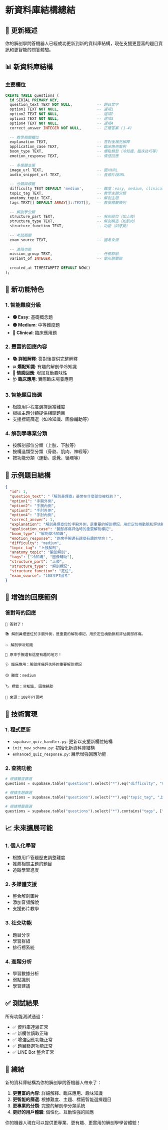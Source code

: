 # 新資料庫結構總結

## 🎯 更新概述

你的解剖學問答機器人已經成功更新到新的資料庫結構，現在支援更豐富的題目資訊和更智能的問答體驗。

## 📊 新資料庫結構

### 主要欄位
```sql
CREATE TABLE questions (
  id SERIAL PRIMARY KEY,
  question_text TEXT NOT NULL,           -- 題目文字
  option1 TEXT NOT NULL,                 -- 選項1
  option2 TEXT NOT NULL,                 -- 選項2
  option3 TEXT NOT NULL,                 -- 選項3
  option4 TEXT NOT NULL,                 -- 選項4
  correct_answer INTEGER NOT NULL,       -- 正確答案 (1-4)
  
  -- 教學相關欄位
  explanation TEXT,                      -- 答對後補充解釋
  application_case TEXT,                 -- 臨床應用案例
  boom_type TEXT,                        -- 爆點類型（冷知識、臨床技巧等）
  emotion_response TEXT,                 -- 情感回應
  
  -- 多媒體支援
  image_url TEXT,                        -- 圖片URL
  audio_snippet_url TEXT,                -- 音頻片段URL
  
  -- 分類與標籤
  difficulty TEXT DEFAULT 'medium',      -- 難度：easy, medium, clinical
  topic_tag TEXT,                        -- 教學主題分類
  anatomy_topic TEXT,                    -- 解剖主題
  tags TEXT[] DEFAULT ARRAY[]::TEXT[],   -- 教學標籤陣列
  
  -- 解剖學分類
  structure_part TEXT,                   -- 解剖部位（如上肢）
  structure_type TEXT,                   -- 解剖構造（如肌肉）
  structure_function TEXT,               -- 功能（如感覺）
  
  -- 考試相關
  exam_source TEXT,                      -- 國考來源
  
  -- 進階功能
  mission_group TEXT,                    -- 任務群組
  variant_of INTEGER,                    -- 變形題關聯
  
  created_at TIMESTAMPTZ DEFAULT NOW()
);
```

## 🚀 新功能特色

### 1. 智能難度分級
- **🟢 Easy**: 基礎概念題
- **🟡 Medium**: 中等難度題
- **🔴 Clinical**: 臨床應用題

### 2. 豐富的回應內容
- **📚 詳細解釋**: 答對後提供完整解釋
- **💥 爆點知識**: 有趣的解剖學冷知識
- **💭 情感回應**: 增加互動趣味性
- **🩺 臨床應用**: 實際臨床場景應用

### 3. 智能題目篩選
- 根據用戶程度選擇適當難度
- 根據主題分類提供相關題目
- 支援標籤篩選（如冷知識、圖像輔助等）

### 4. 解剖學專業分類
- 按解剖部位分類（上肢、下肢等）
- 按構造類型分類（骨骼、肌肉、神經等）
- 按功能分類（運動、感覺、循環等）

## 📝 示例題目結構

```json
{
  "id": 1,
  "question_text": "「解剖鼻煙壺」最常在什麼部位被找到？",
  "option1": "手腕外側",
  "option2": "手腕內側",
  "option3": "手肘外側", 
  "option4": "手肘內側",
  "correct_answer": 1,
  "explanation": "解剖鼻煙壺位於手腕外側，是重要的解剖標記，用於定位橈動脈和評估腕部疼痛。",
  "application_case": "腕部疼痛評估時的重要解剖標記",
  "boom_type": "解剖學冷知識",
  "emotion_response": "原來手腕還有這麼有趣的地方！",
  "difficulty": "medium",
  "topic_tag": "上肢解剖",
  "anatomy_topic": "腕部解剖",
  "tags": ["冷知識", "圖像輔助"],
  "structure_part": "上肢",
  "structure_type": "解剖標記",
  "structure_function": "定位",
  "exam_source": "108年PT國考"
}
```

## 🎯 增強的回應範例

### 答對時的回應
```
🎉 答對了！

📚 解剖鼻煙壺位於手腕外側，是重要的解剖標記，用於定位橈動脈和評估腕部疼痛。

💥 解剖學冷知識

💭 原來手腕還有這麼有趣的地方！

🩺 臨床應用：腕部疼痛評估時的重要解剖標記

🟡 難度：medium

🏷️ 標籤：冷知識, 圖像輔助

📖 來源：108年PT國考
```

## 🔧 技術實現

### 1. 程式更新
- `supabase_quiz_handler.py`: 更新以支援新欄位結構
- `init_new_schema.py`: 初始化新資料庫結構
- `enhanced_quiz_response.py`: 展示增強回應功能

### 2. 查詢功能
```python
# 根據難度篩選
questions = supabase.table("questions").select("*").eq("difficulty", "medium").execute()

# 根據主題篩選
questions = supabase.table("questions").select("*").eq("topic_tag", "上肢解剖").execute()

# 根據標籤篩選
questions = supabase.table("questions").select("*").contains("tags", ["冷知識"]).execute()
```

## 📈 未來擴展可能

### 1. 個人化學習
- 根據用戶答題歷史調整難度
- 推薦相關主題的題目
- 追蹤學習進度

### 2. 多媒體支援
- 整合解剖圖片
- 添加音頻解說
- 支援影片教學

### 3. 社交功能
- 題目分享
- 學習群組
- 排行榜系統

### 4. 進階分析
- 學習數據分析
- 弱點識別
- 學習建議

## ✅ 測試結果

所有功能測試通過：
- ✅ 資料庫連線正常
- ✅ 新欄位讀取正確
- ✅ 增強回應功能正常
- ✅ 題目篩選功能正常
- ✅ LINE Bot 整合正常

## 🎉 總結

新的資料庫結構為你的解剖學問答機器人帶來了：
1. **更豐富的內容**: 詳細解釋、臨床應用、趣味知識
2. **更智能的篩選**: 根據難度、主題、標籤智能選擇題目
3. **更專業的分類**: 完整的解剖學分類系統
4. **更好的用戶體驗**: 個性化、互動性強的回應

你的機器人現在可以提供更專業、更有趣、更實用的解剖學學習體驗！ 